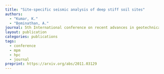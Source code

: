 ```yaml
---
title: "Site‑specific seismic analysis of deep stiff soil sites"
authors: 
  - "Kumar, K."
  - "Bominathan, A."
journal: 5th International conference on recent advances in geotechnical earthquake engineering and soil dynamics, May 24‑29, San Diego, California
layout: publication
categories: publications
tags:
  - conference
  - mpm
  - hpc
  - journal
preprint: https://arxiv.org/abs/2011.03129
---
```

